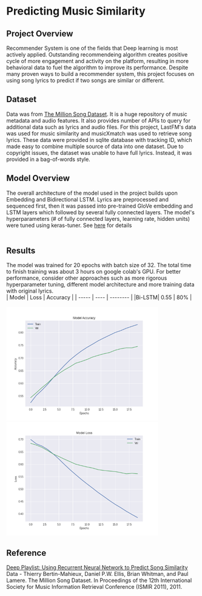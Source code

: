 # Predicting Music Similarity

## Project Overview
Recommender System is one of the fields that Deep learning is most actively applied. Outstanding recommendeing algorithm creates positive cycle of more engagement and activity on the platform, resulting in more behavioral data to fuel the algorithm to improve its performance. Despite many proven ways to build a recommender system, this project focuses on using song lyrics to predict if two songs are similar or different. 

## Dataset
Data was from [The Million Song Dataset](http://millionsongdataset.com). It is a huge repository of music metadata and audio features. It also provides number of APIs to query for additional data such as lyrics and audio files. For this project, LastFM's data was used for music similarity and musicXmatch was used to retrieve song lyrics. These data were provided in sqlite database with tracking ID, which made easy to combine multiple source of data into one dataset. Due to copyright issues, the dataset was unable to have full lyrics. Instead, it was provided in a bag-of-words style. 

## Model Overview
The overall architecture of the model used in the project builds upon Embedding and Bidirectional LSTM. Lyrics are preprocessed and sequenced first, then it was passed into pre-trained GloVe embedding and LSTM layers which followed by several fully connected layers. The model's hyperparameters (# of fully connected layers, learning rate, hidden units) were tuned using keras-tuner. See [here](https://colab.research.google.com/drive/1W_IWOotaY1LR5kWrUiSmraeKNn-stvlp?usp=sharing) for details
<br>
<br>

## Results
The model was trained for 20 epochs with batch size of 32. The total time to finish training was about 3 hours on google colab's GPU. For better performance, consider other approaches such as more rigorous hyperparameter tuning, different model architecture and more training data with original lyrics. 
<br>
| Model | Loss | Accuracy |
| ----- | ---- | -------- |
|Bi-LSTM| 0.55 | 80%  |
<br>
<br>
<img src='https://github.com/dannylee1020/music-similarity/blob/master/images/acc_graph.png' width=400 height=300> <img src='https://github.com/dannylee1020/music-similarity/blob/master/images/loss_graph.png' width=400 height=300>


## Reference
[Deep Playlist: Using Recurrent Neural Network to Predict Song Similarity](https://cs224d.stanford.edu/reports/BalakrishnanDixit.pdf)
<br>
Data - Thierry Bertin-Mahieux, Daniel P.W. Ellis, Brian Whitman, and Paul Lamere. 
The Million Song Dataset. In Proceedings of the 12th International Society
for Music Information Retrieval Conference (ISMIR 2011), 2011.
